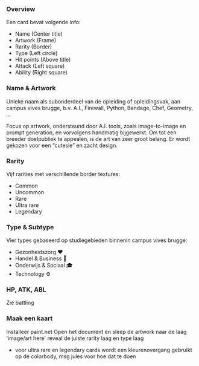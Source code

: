 ### Overview
Een card bevat volgende info: [](images/NEWERdesign.png)
-	Name		    (Center title)
-	Artwork		    (Frame)
-	Rarity 		    (Border)
-	Type 		    (Left circle)
-	Hit points	    (Above title)
-	Attack	        (Left square)
-	Ability     	(Right square)

### Name & Artwork
Unieke naam als subonderdeel van de opleiding of opleidingsvak,
aan campus vives brugge, b.v. A.I., Firewall, Python, Bandage, Chef, Geometry, …

Focus op artwork, ondersteund door A.I. tools, zoals image-to-image en prompt generation, en vorvolgens handmatig bijgewerkt.
Om tot een breeder doelpubliek te appealen, is de art van zeer groot belang.
Er wordt gekozen voor een “cutesie” en zacht design.

### Rarity
Vijf rarities met verschillende border textures:
-	Common
-	Uncommon
-	Rare
-	Ultra rare
-	Legendary

### Type & Subtype
Vier types gebaseerd op studiegebieden binnenin campus vives brugge:
-	Gezonheidszorg	        ❤
-	Handel & Business	    🤝
-	Onderwijs & Sociaal	    🎓
-	Technology		        ⚙

### HP, ATK, ABL
Zie battling

### Maak een kaart
Installeer paint.net
Open het document en sleep de artwork naar de laag 'image/art here'
reveal de juiste rarity laag en type laag
* voor ultra rare en legendary cards wordt een kleurenovergang gebruikt op de colorbody, msg jules voor hoe dat te doen
